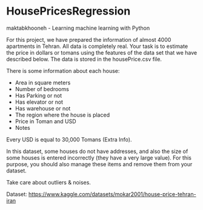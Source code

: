 # HousePricesRegression
maktabkhooneh - Learning machine learning with Python

For this project, we have prepared the information of almost 4000 apartments in Tehran. All data is completely real. Your task is to estimate the price in dollars or tomans using the features of the data set that we have described below. The data is stored in the housePrice.csv file.

There is some information about each house:

- Area in square meters
- Number of bedrooms
- Has Parking or not
- Has elevator or not
- Has warehouse or not
- The region where the house is placed
- Price in Toman and USD
- Notes

Every USD is equal to 30,000 Tomans (Extra Info).

In this dataset, some houses do not have addresses, and also the size of some houses is entered incorrectly (they have a very large value). For this purpose, you should also manage these items and remove them from your dataset.

Take care about outliers & noises.

Dataset: <https://www.kaggle.com/datasets/mokar2001/house-price-tehran-iran>
